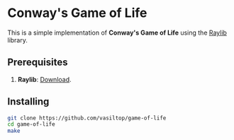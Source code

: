 # Conway's Game of Life
This is a simple implementation of **Conway's Game of Life** using the [Raylib](https://www.raylib.com/) library.

## Prerequisites
1. **Raylib**: [Download](https://github.com/raysan5/raylib).

## Installing
```bash
git clone https://github.com/vasiltop/game-of-life
cd game-of-life
make
```

